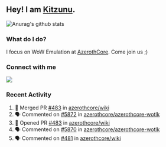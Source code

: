 ## Hey! I am [Kitzunu](https://Github.com/Kitzunu).

![Anurag's github stats](https://github-readme-stats.kitzunu.vercel.app/api?username=Kitzunu&show_icons=true)

### What do I do?

I focus on WoW Emulation at [AzerothCore](https://Github.com/AzerothCore). Come join us ;)

### Connect with me
[![](https://img.shields.io/badge/AzerothCore%20Discord-Connect%20with%20me!-green)](https://discord.com/invite/gkt4y2x)

### Recent Activity

<!--START_SECTION:activity-->
1. 🎉 Merged PR [#483](https://github.com/azerothcore/wiki/pull/483) in [azerothcore/wiki](https://github.com/azerothcore/wiki)
2. 🗣 Commented on [#5872](https://github.com/azerothcore/azerothcore-wotlk/issues/5872) in [azerothcore/azerothcore-wotlk](https://github.com/azerothcore/azerothcore-wotlk)
3. 💪 Opened PR [#483](https://github.com/azerothcore/wiki/pull/483) in [azerothcore/wiki](https://github.com/azerothcore/wiki)
4. 🗣 Commented on [#5870](https://github.com/azerothcore/azerothcore-wotlk/issues/5870) in [azerothcore/azerothcore-wotlk](https://github.com/azerothcore/azerothcore-wotlk)
5. 🗣 Commented on [#481](https://github.com/azerothcore/wiki/issues/481) in [azerothcore/wiki](https://github.com/azerothcore/wiki)
<!--END_SECTION:activity-->
